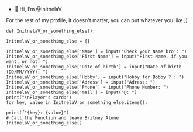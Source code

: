 - 👋 Hi, I’m @InitnelaV
  
For the rest of my profile, it doesn't matter, you can put whatever you like ;)

    def InitnelaV_or_something_else():

    InitnelaV_or_something_else = {}
    
    InitnelaV_or_something_else['Name'] = input("Check your Name bro': ")
    InitnelaV_or_something_else['First Name'] = input("First Name, if you want, or not: ")
    InitnelaV_or_something_else['Date of birth'] = input("Date of birth (DD/MM/YYYY): ")
    InitnelaV_or_something_else['Hobby'] = input("Hobby for Bobby ? : ")
    InitnelaV_or_something_else['Adress'] = input("Adress: ")
    InitnelaV_or_something_else['Phone'] = input("Phone Number: ")
    InitnelaV_or_something_else['mail'] = input("@: ")
    print("\nPlayer's card:")
    for key, value in InitnelaV_or_something_else.items():
    
    print(f"{key}: {value}")     
    # Call the Functiun and leave Britney Alone 
    InitnelaV_or_something_else()



<!---
InitnelaV/InitnelaV is a ✨ special ✨ repository because its `README.md` (this file) appears on your GitHub profile.
You can click the Preview link to take a look at your changes.
--->
